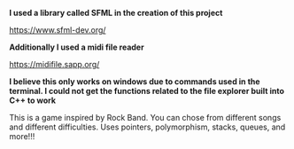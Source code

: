 **I used a library called SFML in the creation of this project**

https://www.sfml-dev.org/

**Additionally I used a midi file reader**

https://midifile.sapp.org/

**I believe this only works on windows due to commands used in the terminal. I could not get the functions related to the file explorer built into C++ to work**

This is a game inspired by Rock Band. You can chose from different songs and different difficulties. 
Uses pointers, polymorphism, stacks, queues, and more!!!
